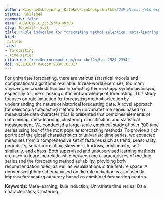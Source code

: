 ```yaml
---
author: Xiaozhe&nbsp;Wang, Kate&nbsp;A&nbsp;Smith&#8209;Miles, Rob&nbsp;J&nbsp;Hyndman
Status: Published
comments: false
date: 2009-01-16 23:15:43+00:00
slug: forecast-rules
title: 'Rule induction for forecasting method selection: meta-learning the characteristics of univariate time series'
kind:
 article
tags:
- forecasting
- time series
citationn: "<em>Neurocomputing</em> <b>72</b>, 2581–2594"
doi: 10.1016/j.neucom.2008.10.017
---
```


For univariate forecasting, there are various statistical models and computational algorithms available. In real-world exercises, too many choices can create difficulties in selecting the most appropriate technique, especially for users lacking sufficient knowledge of forecasting. This study focuses on rule induction for forecasting method selection by understanding the nature of historical forecasting data. A novel approach for selecting a forecasting method for univariate time series based on measurable data characteristics is presented that combines elements of data mining, meta-learning, clustering, classification and statistical measurement. We conducted a large-scale empirical study of over 300 time series using four of the most popular forecasting methods. To provide a rich portrait of the global characteristics of univariate time series, we extracted measures from a comprehensive set of features such as trend, seasonality, periodicity, serial correlation, skewness, kurtosis, nonlinearity, self-similarity, and chaos. Both supervised and unsupervised learning methods are used to learn the relationship between the characteristics of the time series and the forecasting method suitability, providing both recommendation rules, as well as visualizations in the feature space. A derived weighting schema based on the rule induction is also used to improve forecasting accuracy based on combined forecasting models.

**Keywords:** Meta-learning; Rule induction; Univariate time series; Data characteristics; Clustering.

